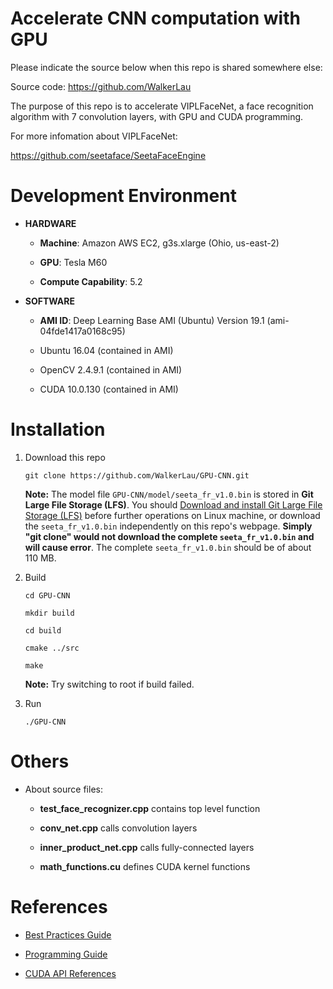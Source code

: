 # Accelerate CNN computation with GPU
Please indicate the source below when this repo is shared somewhere else:

Source code:  <https://github.com/WalkerLau>
 
The purpose of this repo is to accelerate VIPLFaceNet, a face recognition algorithm with 7 convolution layers, with GPU and CUDA programming.

For more infomation about VIPLFaceNet:

<https://github.com/seetaface/SeetaFaceEngine>

# Development Environment

* **HARDWARE**
    
    * **Machine**: Amazon AWS EC2, g3s.xlarge (Ohio, us-east-2)
  
    * **GPU**: Tesla M60
  
    * **Compute Capability**: 5.2
  
* **SOFTWARE**
    * **AMI ID**: Deep Learning Base AMI (Ubuntu) Version 19.1 (ami-04fde1417a0168c95)
  
    * Ubuntu 16.04 (contained in AMI)
  
    * OpenCV 2.4.9.1 (contained in AMI)
  
    * CUDA 10.0.130 (contained in AMI)
  
# Installation

1. Download this repo
   
   `git clone https://github.com/WalkerLau/GPU-CNN.git`

   **Note:** The model file `GPU-CNN/model/seeta_fr_v1.0.bin` is stored in **Git Large File Storage (LFS)**. You should [Download and install Git Large File Storage (LFS)](https://git-lfs.github.com/) before further operations on Linux machine, or download the `seeta_fr_v1.0.bin` independently on this repo's webpage. **Simply "git clone" would not download the complete `seeta_fr_v1.0.bin` and will cause error**. The complete `seeta_fr_v1.0.bin` should be of about 110 MB.

2. Build
   
   ```
   cd GPU-CNN

   mkdir build

   cd build

   cmake ../src

   make
   ```

   **Note:** Try switching to root if build failed.

3. Run
   
   `./GPU-CNN`

# Others

* About source files:
  
  * **test_face_recognizer.cpp** contains top level function
  
  * **conv_net.cpp** calls convolution layers
  
  * **inner_product_net.cpp** calls fully-connected layers
  
  * **math_functions.cu** defines CUDA kernel functions
   

# References

* [Best Practices Guide](https://docs.nvidia.com/cuda/cuda-c-best-practices-guide/index.html)

* [Programming Guide](https://docs.nvidia.com/cuda/cuda-c-programming-guide/index.html)
  
* [CUDA API References](https://docs.nvidia.com/cuda/index.html#cuda-api-references)
